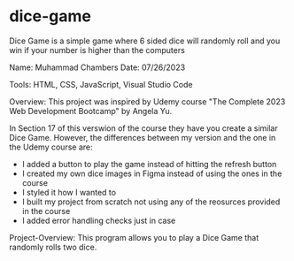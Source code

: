 # dice-game
Dice Game is a simple game where 6 sided dice will randomly roll and you win if your number is higher than the computers

Name: Muhammad Chambers
Date: 07/26/2023

Tools: HTML, CSS, JavaScript, Visual Studio Code

Overview: This project was inspired by Udemy course "The Complete 2023 Web Development Bootcamp" by Angela Yu.
  
In Section 17 of this verswion of the course they have you create a similar Dice Game. However,
the differences between my version and the one in the Udemy course are:
  - I added a button to play the game instead of hitting the refresh button
  - I created my own dice images in Figma instead of using the ones in the course
  - I styled it how I wanted to
  - I built my project from scratch not using any of the reosurces provided in the course
  - I added error handling checks just in case


Project-Overview: This program allows you to play a Dice Game that randomly rolls two dice. 
